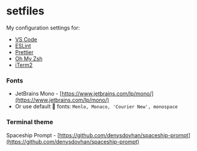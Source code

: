 # setfiles

My configuration settings for:
* [VS Code](https://code.visualstudio.com)
* [ESLint](https://eslint.org)
* [Prettier](https://prettier.io/)
* [Oh My Zsh](https://ohmyz.sh/)
* [iTerm2](https://iterm2.com/)

### Fonts
- JetBrains Mono - [https://www.jetbrains.com/lp/mono/](https://www.jetbrains.com/lp/mono/)
- Or use default  fonts:  ```Menlo, Monaco, 'Courier New', monospace ```

### Terminal theme

Spaceship Prompt - [https://github.com/denysdovhan/spaceship-prompt](https://github.com/denysdovhan/spaceship-prompt)